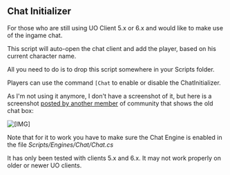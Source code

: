 ## Chat Initializer ##

For those who are still using UO Client 5.x or 6.x and would like to make use of the ingame chat.

This script will auto-open the chat client and add the player, based on his current character name.

All you need to do is to drop this script somewhere in your Scripts folder.

Players can use the command `[Chat` to enable or disable the ChatInitializer.

As I'm not using it anymore, I don't have a screenshot of it, but here is a screenshot [posted by another member][1] of community that shows the old chat box:

![\[IMG\]][2]

Note that for it to work you have to make sure the Chat Engine is enabled in the file _Scripts/Engines/Chat/Chat.cs_

It has only been tested with clients 5.x and 6.x. It may not work properly on older or newer UO clients.

   [1]: http://www.runuo.com/community/threads/ultima-online-chat-box.98003/#post-816969
   [2]: http://i.imgur.com/qvqudtR.gif
  